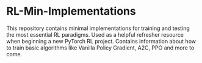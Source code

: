 # RL-Min-Implementations
This repository contains minimal implementations for training and testing the most essential RL paradigms. Used as a helpful refresher resource when beginning a new PyTorch RL project. Contains information about how to train basic algorithms like Vanilla Policy Gradient, A2C, PPO and more to come.
